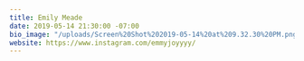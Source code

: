 ```yaml
---
title: Emily Meade
date: 2019-05-14 21:30:00 -07:00
bio_image: "/uploads/Screen%20Shot%202019-05-14%20at%209.32.30%20PM.png"
website: https://www.instagram.com/emmyjoyyyy/
---
```


